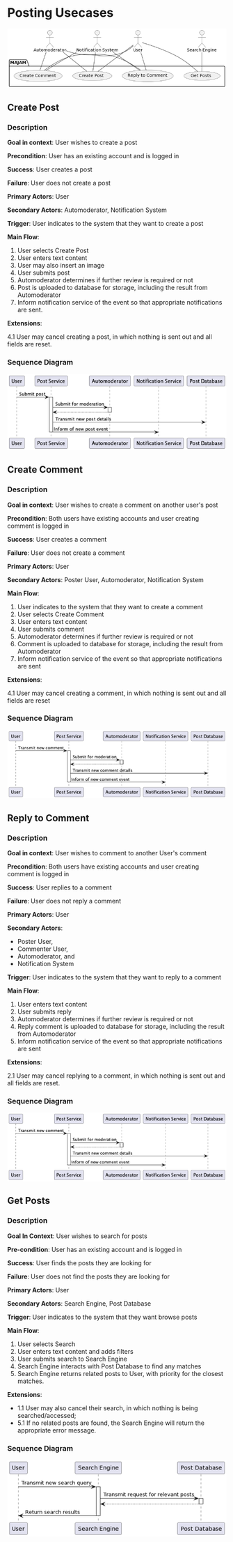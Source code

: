 
Posting Usecases
================

![Usecase Diagram](diagrams/posting.png)

## Create Post

### Description

**Goal in context**: User wishes to create a post

**Precondition**: User has an existing account and is logged in

**Success**: User creates a post

**Failure**: User does not create a post

**Primary Actors**: User

**Secondary Actors**: Automoderator, Notification System

**Trigger**: User indicates to the system that they want to create a post

**Main Flow**:
1. User selects Create Post
2. User enters text content
3. User may also insert an image
4. User submits post
5. Automoderator determines if further review is required or not
6. Post is uploaded to database for storage, including the result from Automoderator
7. Inform notification service of the event so that appropriate notifications are sent.

**Extensions**:

4.1 User may cancel creating a post, in which nothing is sent out and all 
fields are reset.

### Sequence Diagram

![Sequence Diagram](diagrams/sequence_diagrams/posting.png)

## Create Comment

### Description

**Goal in context**: User wishes to create a comment on another user's post

**Precondition**: Both users have existing accounts and user creating 
comment is logged in

**Success**: User creates a comment

**Failure**: User does not create a comment

**Primary Actors**: User

**Secondary Actors**: Poster User, Automoderator, Notification System

**Main Flow**:
1. User indicates to the system that they want to create a comment
2. User selects Create Comment
3. User enters text content
4. User submits comment
5. Automoderator determines if further review is required or not
6. Comment is uploaded to database for storage, including the result from Automoderator
7. Inform notification service of the event so that appropriate notifications are sent

**Extensions**:

4.1 User may cancel creating a comment, in which nothing is sent out and 
all fields are reset

### Sequence Diagram

![Sequence Diagram](diagrams/sequence_diagrams/commenting.png)

## Reply to Comment

### Description

**Goal in context**: User wishes to comment to another User's comment

**Precondition**: Both users have existing accounts and user creating 
comment is logged in

**Success**: User replies to a comment

**Failure**: User does not reply a comment

**Primary Actors**: User

**Secondary Actors**:
- Poster User,
- Commenter User,
- Automoderator, and
- Notification System

**Trigger**: User indicates to the system that they want to reply to a comment

**Main Flow**:
1. User enters text content
2. User submits reply
3. Automoderator determines if further review is required or not
4. Reply comment is uploaded to database for storage, including the result from Automoderator
5. Inform notification service of the event so that appropriate notifications are sent

**Extensions**:

2.1 User may cancel replying to a comment, in which nothing is sent out 
and all fields are reset.

### Sequence Diagram

![Sequence Diagram](diagrams/sequence_diagrams/commentreply.png)


## Get Posts

### Description

**Goal In Context**: User wishes to search for posts

**Pre-condition**: User has an existing account and is logged in

**Success**: User finds the posts they are looking for

**Failure**: User does not find the posts they are looking for

**Primary Actors**: User

**Secondary Actors**: Search Engine, Post Database

**Trigger**: User indicates to the system that they want browse posts

**Main Flow**:
 1. User selects Search
 2. User enters text content and adds filters
 3. User submits search to Search Engine
 4. Search Engine interacts with Post Database to find any matches
 5. Search Engine returns related posts to User, with priority for the closest matches.

**Extensions**:
 * 1.1 User may also cancel their search, in which nothing is being searched/accessed;
 * 5.1 If no related posts are found, the Search Engine will return the appropriate error message.

### Sequence Diagram

![Sequence Diagram](diagrams/sequence_diagrams/postget.png)

